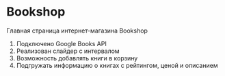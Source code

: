 # Bookshop

Главная страница интернет-магазина Bookshop

1. Подключено Google Books API 
2. Реализован слайдер с интервалом
3. Возможность добавлять книги в корзину
4. Подгружать информацию о книгах с рейтингом, ценой и описанием


